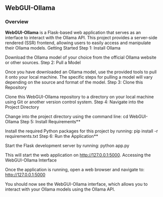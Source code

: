 
## WebGUI-Ollama
### Overview

**WebGUI-Ollama** is a Flask-based web application that serves as an interface to interact with the Ollama API. This project provides a server-side rendered (SSR) frontend, allowing users to easily access and manipulate their Ollama models.
Getting Started
Step 1: Install Ollama

Download the Ollama model of your choice from the official Ollama website or other sources.
Step 2: Pull a Model

Once you have downloaded an Ollama model, use the provided tools to pull it onto your local machine. The specific steps for pulling a model will vary depending on the source and format of the model.
Step 3: Clone this Repository

Clone this WebGUI-Ollama repository to a directory on your local machine using Git or another version control system.
Step 4: Navigate into the Project Directory

Change into the project directory using the command line: cd WebGUI-Ollama
Step 5: Install Requirements**

Install the required Python packages for this project by running: pip install -r requirements.txt
Step 6: Run the Application**

Start the Flask development server by running: python app.py

This will start the web application on http://127.0.0.1:5000.
Accessing the WebGUI-Ollama Interface

Once the application is running, open a web browser and navigate to: http://127.0.0.1:5000

You should now see the WebGUI-Ollama interface, which allows you to interact with your Ollama models using the Ollama API.
